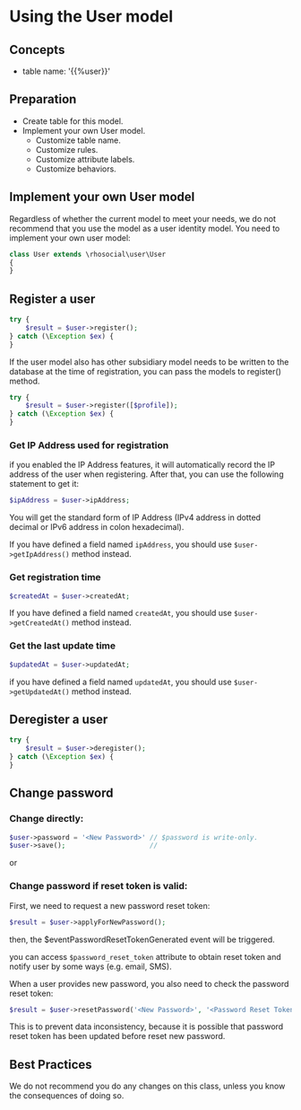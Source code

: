 # Using the User model

## Concepts

- table name: '{{%user}}'

## Preparation

- Create table for this model.
- Implement your own User model.
  - Customize table name.
  - Customize rules.
  - Customize attribute labels.
  - Customize behaviors.

## Implement your own User model

Regardless of whether the current model to meet your needs, we do not recommend
that you use the model as a user identity model. You need to implement your own user model:

```php
class User extends \rhosocial\user\User
{
}
```

## Register a user

```php
try {
    $result = $user->register();
} catch (\Exception $ex) {
}
```

If the user model also has other subsidiary model needs to be written to the
database at the time of registration, you can pass the models to register() method.

```php
try {
    $result = $user->register([$profile]);
} catch (\Exception $ex) {
}
```

### Get IP Address used for registration

if you enabled the IP Address features, it will automatically record the IP address
of the user when registering. After that, you can use the following statement to
get it:

```php
$ipAddress = $user->ipAddress;
```

You will get the standard form of IP Address (IPv4 address in dotted decimal or IPv6 address in colon hexadecimal).

If you have defined a field named `ipAddress`, you should use `$user->getIpAddress()` method instead.

### Get registration time

```php
$createdAt = $user->createdAt;
```

If you have defined a field named `createdAt`, you should use `$user->getCreatedAt()` method instead.

### Get the last update time

```php
$updatedAt = $user->updatedAt;
```

if you have defined a field named `updatedAt`, you should use `$user->getUpdatedAt()` method instead.

## Deregister a user

```php
try {
    $result = $user->deregister();
} catch (\Exception $ex) {
}
```

## Change password

### Change directly:

```php
$user->password = '<New Password>' // $password is write-only.
$user->save();                     // 
```

or
### Change password if reset token is valid:

First, we need to request a new password reset token:

```php
$result = $user->applyForNewPassword();
```

then, the $eventPasswordResetTokenGenerated event will be triggered.

you can access `$password_reset_token` attribute to obtain reset token and notify user by some ways (e.g. email, SMS).

When a user provides new password, you also need to check the password reset token:

```php
$result = $user->resetPassword('<New Password>', '<Password Reset Token>');
```

This is to prevent data inconsistency, because it is possible that password reset token has been updated before reset new password.

## Best Practices

We do not recommend you do any changes on this class, unless you know the consequences of doing so.